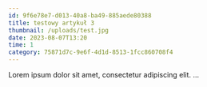 ```yaml
---
id: 9f6e78e7-d013-40a8-ba49-885aede80388
title: testowy artykuł 3
thumbnail: /uploads/test.jpg
date: 2023-08-07T13:20
time: 1
category: 75871d7c-9e6f-4d1d-8513-1fcc860708f4
---
```


Lorem ipsum dolor sit amet, consectetur adipiscing elit. ...

